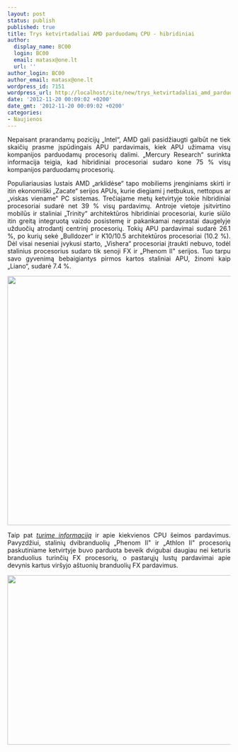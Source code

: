 ```yaml
---
layout: post
status: publish
published: true
title: Trys ketvirtadaliai AMD parduodamų CPU - hibridiniai
author:
  display_name: BC00
  login: BC00
  email: matasx@one.lt
  url: ''
author_login: BC00
author_email: matasx@one.lt
wordpress_id: 7151
wordpress_url: http://localhost/site/new/trys_ketvirtadaliai_amd_parduodamu_cpu__hibridiniai/
date: '2012-11-20 00:09:02 +0200'
date_gmt: '2012-11-20 00:09:02 +0200'
categories:
- Naujienos
---
```

<p style="text-align: justify;">
	Nepaisant prarandamų pozicijų &bdquo;Intel&ldquo;, AMD gali pasidžiaugti galbūt ne tiek skaičių prasme įspūdingais APU pardavimais, kiek APU užimama visų kompanijos parduodamų procesorių dalimi. &bdquo;Mercury Research&ldquo; surinkta informacija teigia, kad hibridiniai procesoriai sudaro kone 75 % visų kompanijos parduodamų procesorių.</p>
<p style="text-align: justify;">
	Populiariausias lustais AMD &bdquo;arklidėse&ldquo; tapo mobiliems įrenginiams skirti ir itin ekonomi&scaron;ki &bdquo;Zacate&ldquo; serijos APUs, kurie diegiami į netbukus, nettopus ar &bdquo;viskas viename&ldquo; PC sistemas. Trečiajame metų ketvirtyje tokie hibridiniai procesoriai sudarė net 39 % visų pardavimų. Antroje vietoje įsitvirtino mobilūs ir staliniai &bdquo;Trinity&ldquo; architektūros hibridiniai procesoriai, kurie siūlo itin greitą integruotą vaizdo posistemę ir pakankamai neprastai daugelyje užduočių atrodantį centrinį procesorių. Tokių APU pardavimai sudarė 26.1 %, po kurių sekė &bdquo;Bulldozer&ldquo; ir K10/10.5 architektūros procesoriai (10.2 %). Dėl visai neseniai įvykusi starto, &bdquo;Vishera&ldquo; procesoriai įtraukti nebuvo, todėl stalinius procesorius sudaro tik senoji FX ir &bdquo;Phenom II&quot; serijos. Tuo tarpu savo gyvenimą bebaigiantys pirmos kartos staliniai APU, žinomi kaip &bdquo;Liano&ldquo;, sudarė 7.4 %.</p>
<p style="text-align: justify;">
	<a href="http://technews.lt/userfiles/AMDcpushare.jpg"><img alt="" src="http://technews.lt/userfiles/AMDcpushare.jpg" style="width: 520px; height: 563px;" /></a></p>
<p style="text-align: justify;">
	Taip pat <a href="http://www.3dcenter.org/news/genauere-zahlen-zum-absatz-einzelnen-amd-prozessorenarchitekturen"><em>turime informaciją</em></a> ir apie kiekvienos CPU &scaron;eimos pardavimus. Pavyzdžiui, stalinių dvibranduolių &bdquo;Phenom II&quot; ir &bdquo;Athlon II&quot; procesorių paskutiniame ketvirtyje buvo parduota beveik dvigubai daugiau nei keturis branduolius turinčių FX procesorių, o pastarųjų lustų pardavimai apie devynis kartus vir&scaron;yjo a&scaron;tuonių branduolių FX pardavimus.</p>
<p style="text-align: justify;">
	<a href="http://technews.lt/userfiles/amdcpushare2.jpg"><img alt="" src="http://technews.lt/userfiles/amdcpushare2.jpg" style="width: 520px; height: 383px;" /></a></p>
